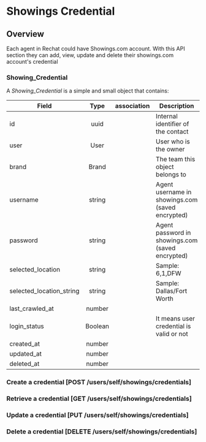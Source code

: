 # Showings Credential

## Overview
Each agent in Rechat could have Showings.com account. With this API section they can add, view, update and delete their showings.com account's credential

### Showing_Credential
A _Showing_Credential_ is a simple and small object that contains:

Field                   | Type          | association        | Description
------------------------|:-------------:|--------------------|------------------------------------------------------------------------
id                      | uuid          |                    | Internal identifier of the contact
user                    | User          |                    | User who is the owner
brand                   | Brand         |                    | The team this object belongs to
username                | string        |                    | Agent username in showings.com (saved encrypted)
password                | string        |                    | Agent password in showings.com (saved encrypted)
selected_location       | string        |                    | Sample: 6,1,DFW
selected_location_string| string        |                    | Sample: Dallas/Fort Worth
last_crawled_at         | number        |                    |
login_status            | Boolean       |                    | It means user credential is valid or not
created_at              | number        |                    |
updated_at              | number        |                    |
deleted_at              | number        |                    |


### Create a credential [POST /users/self/showings/credentials]
<!-- include(tests/showings/createCredential.md) -->

### Retrieve a credential [GET /users/self/showings/credentials]
<!-- include(tests/showings/getCredential.md) -->

### Update a credential [PUT /users/self/showings/credentials]
<!-- include(tests/showings/updateCredential.md) -->

### Delete a credential [DELETE /users/self/showings/credentials]
<!-- include(tests/showings/deleteCredential.md) -->